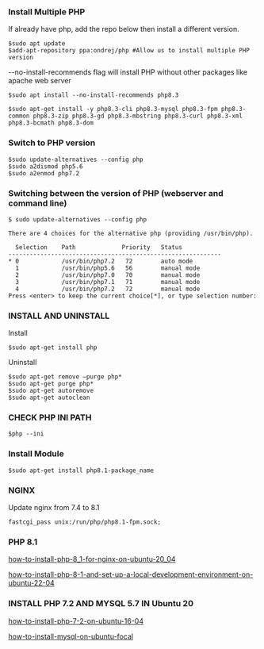 ### Install Multiple PHP
If already have php, add the repo below then install a different version.
```vim
$sudo apt update
$add-apt-repository ppa:ondrej/php #Allow us to install multiple PHP version
```
--no-install-recommends flag will install PHP without other packages like apache web server
```vim
$sudo apt install --no-install-recommends php8.3
```
```vim
$sudo apt-get install -y php8.3-cli php8.3-mysql php8.3-fpm php8.3-common php8.3-zip php8.3-gd php8.3-mbstring php8.3-curl php8.3-xml php8.3-bcmath php8.3-dom
```
### Switch to PHP version
```vim
$sudo update-alternatives --config php
$sudo a2dismod php5.6
$sudo a2enmod php7.2
```
### Switching between the version of PHP (webserver and command line)
```vim
$ sudo update-alternatives --config php
```
```vim
There are 4 choices for the alternative php (providing /usr/bin/php).

  Selection    Path             Priority   Status
------------------------------------------------------------
* 0            /usr/bin/php7.2   72        auto mode
  1            /usr/bin/php5.6   56        manual mode
  2            /usr/bin/php7.0   70        manual mode
  3            /usr/bin/php7.1   71        manual mode
  4            /usr/bin/php7.2   72        manual mode
Press <enter> to keep the current choice[*], or type selection number:
```
### INSTALL AND UNINSTALL
Install
```vim
$sudo apt-get install php
```
Uninstall
```vim
$sudo apt-get remove –purge php*
$sudo apt-get purge php*
$sudo apt-get autoremove
$sudo apt-get autoclean
```
### CHECK PHP INI PATH
```vim
$php --ini
```
### Install Module
```vim
$sudo apt-get install php8.1-package_name
```
### NGINX
Update nginx from 7.4 to 8.1
```vim
fastcgi_pass unix:/run/php/php8.1-fpm.sock;
```
### PHP 8.1
[how-to-install-php-8_1-for-nginx-on-ubuntu-20_04](https://www.vps-mart.com/blog/how-to-install-php-8_1-for-nginx-on-ubuntu-20_04)

[how-to-install-php-8-1-and-set-up-a-local-development-environment-on-ubuntu-22-04](https://www.digitalocean.com/community/tutorials/how-to-install-php-8-1-and-set-up-a-local-development-environment-on-ubuntu-22-04)
### INSTALL PHP 7.2 AND MYSQL 5.7 IN Ubuntu 20
[how-to-install-php-7-2-on-ubuntu-16-04](https://www.rosehosting.com/blog/how-to-install-php-7-2-on-ubuntu-16-04/)

[how-to-install-mysql-on-ubuntu-focal](https://computingforgeeks.com/how-to-install-mysql-on-ubuntu-focal/)
